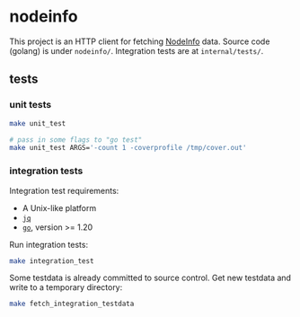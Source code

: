 # nodeinfo

This project is an HTTP client for fetching [NodeInfo](https://nodeinfo.diaspora.software) data.
Source code (golang) is under `nodeinfo/`. Integration tests are at `internal/tests/`.

## tests

### unit tests

```sh
make unit_test

# pass in some flags to "go test"
make unit_test ARGS='-count 1 -coverprofile /tmp/cover.out'
```

### integration tests

Integration test requirements:
- A Unix-like platform
- [`jq`](https://jqlang.github.io/jq/)
- [`go`](https://go.dev/), version >= 1.20

Run integration tests:
```sh
make integration_test
```

Some testdata is already committed to source control. Get new testdata and write to a temporary directory:
```sh
make fetch_integration_testdata
```

